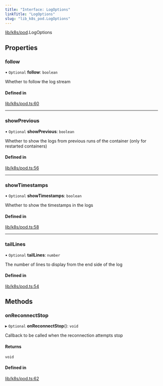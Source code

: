 ```yaml
---
title: "Interface: LogOptions"
linkTitle: "LogOptions"
slug: "lib_k8s_pod.LogOptions"
---
```


[lib/k8s/pod](../modules/lib_k8s_pod.md).LogOptions

## Properties

### follow

• `Optional` **follow**: `boolean`

Whether to follow the log stream

#### Defined in

[lib/k8s/pod.ts:60](https://github.com/headlamp-k8s/headlamp/blob/e3b4c5c7/frontend/src/lib/k8s/pod.ts#L60)

___

### showPrevious

• `Optional` **showPrevious**: `boolean`

Whether to show the logs from previous runs of the container (only for restarted containers)

#### Defined in

[lib/k8s/pod.ts:56](https://github.com/headlamp-k8s/headlamp/blob/e3b4c5c7/frontend/src/lib/k8s/pod.ts#L56)

___

### showTimestamps

• `Optional` **showTimestamps**: `boolean`

Whether to show the timestamps in the logs

#### Defined in

[lib/k8s/pod.ts:58](https://github.com/headlamp-k8s/headlamp/blob/e3b4c5c7/frontend/src/lib/k8s/pod.ts#L58)

___

### tailLines

• `Optional` **tailLines**: `number`

The number of lines to display from the end side of the log

#### Defined in

[lib/k8s/pod.ts:54](https://github.com/headlamp-k8s/headlamp/blob/e3b4c5c7/frontend/src/lib/k8s/pod.ts#L54)

## Methods

### onReconnectStop

▸ `Optional` **onReconnectStop**(): `void`

Callback to be called when the reconnection attempts stop

#### Returns

`void`

#### Defined in

[lib/k8s/pod.ts:62](https://github.com/headlamp-k8s/headlamp/blob/e3b4c5c7/frontend/src/lib/k8s/pod.ts#L62)

